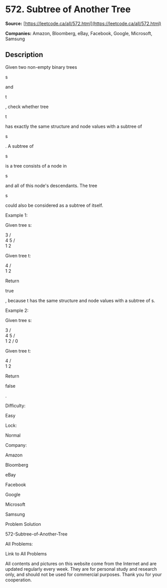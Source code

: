 # 572. Subtree of Another Tree

**Source:** [https://leetcode.ca/all/572.html](https://leetcode.ca/all/572.html)

**Companies:** Amazon, Bloomberg, eBay, Facebook, Google, Microsoft, Samsung

## Description

Given two non-empty binary trees

s

and

t

, check whether tree

t

has
        exactly the same structure and node values with a subtree of

s

. A subtree of

s

is a tree consists of a node in

s

and all of this node's descendants. The tree

s

could also be considered as a subtree of itself.

Example 1:

Given tree s:

3
    / \
   4   5
  / \
 1   2

Given tree t:

4
  / \
 1   2

Return

true

, because t has the same structure and node values with a subtree of s.

Example 2:

Given tree s:

3
    / \
   4   5
  / \
 1   2
    /
   0

Given tree t:

4
  / \
 1   2

Return

false

.

Difficulty:

Easy

Lock:

Normal

Company:

Amazon

Bloomberg

eBay

Facebook

Google

Microsoft

Samsung

Problem Solution

572-Subtree-of-Another-Tree

All Problems:

Link to All Problems

All contents and pictures on this website come from the Internet and are updated regularly every week. They are for personal study and research only, and should not be used for commercial purposes. Thank you for your cooperation.

